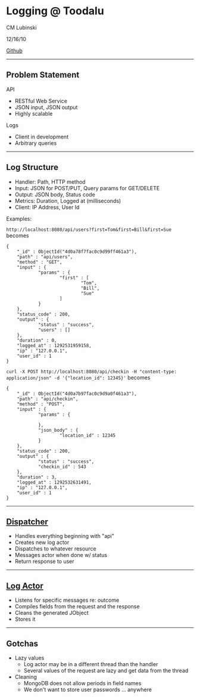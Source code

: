# Logging @ Toodalu

CM Lubinski

12/16/10

[Github][1]

---

## Problem Statement
API

* RESTful Web Service
* JSON input, JSON output
* Highly scalable

Logs

* Client in development
* Arbitrary queries

---

## Log Structure

* Handler: Path, HTTP method
* Input: JSON for POST/PUT, Query params for GET/DELETE
* Output: JSON body, Status code
* Metrics: Duration, Logged at (milliseconds)
* Client: IP Address, User Id

Examples:

`http://localhost:8080/api/users?first=Tom&first=Bill&first=Sue` becomes

    {
        "_id" : ObjectId("4d0a78f7fac0c9d99ff461a3"),
        "path" : "api/users",
        "method" : "GET",
        "input" : {
                "params" : {
                        "first" : [
                                "Tom",
                                "Bill",
                                "Sue"
                        ]
                }
        },
        "status_code" : 200,
        "output" : {
                "status" : "success",
                "users" : []
        },
        "duration" : 0,
        "logged_at" : 1292531959158,
        "ip" : "127.0.0.1",
        "user_id" : 1
    }

`curl -X POST http://localhost:8080/api/checkin -H "content-type: application/json" -d '{"location_id": 12345}'` becomes


    {
        "_id" : ObjectId("4d0a7b97fac0c9d9a0f461a3"),
        "path" : "api/checkin",
        "method" : "POST",
        "input" : {
                "params" : {
                        
                },
                "json_body" : {
                        "location_id" : 12345
                }
        },
        "status_code" : 200,
        "output" : {
                "status" : "success",
                "checkin_id" : 543
        },
        "duration" : 3,
        "logged_at" : 1292532631491,
        "ip" : "127.0.0.1",
        "user_id" : 1
    }

---

## [Dispatcher][2]

* Handles everything beginning with "api"
* Creates new log actor
* Dispatches to whatever resource
* Messages actor when done w/ status
* Return response to user

---

## [Log Actor][3]

* Listens for specific messages re: outcome
* Compiles fields from the request and the response
* Cleans the generated JObject
* Stores it

---

## Gotchas

* Lazy values
  * Log actor may be in a different thread than the handler
  * Several values of the request are lazy and get data from the thread
* Cleaning
  * MongoDB does not allow periods in field names
  * We don't want to store user passwords ... anywhere


[1]: https://github.com/cmc333333/loggingexample "Github"
[2]: https://github.com/cmc333333/loggingexample/blob/master/src/main/scala/loggingexample/lib/RestDispatch.scala "Dispatcher"
[3]: https://github.com/cmc333333/loggingexample/blob/master/src/main/scala/loggingexample/lib/RespLogger.scala "Logger"

